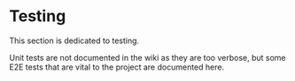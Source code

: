 # Testing

This section is dedicated to testing.

Unit tests are not documented in the wiki as they are too verbose, but some E2E
tests that are vital to the project are documented here.
